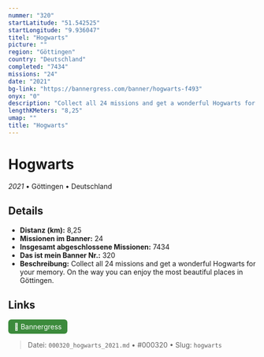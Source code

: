 ```yaml
---
nummer: "320"
startLatitude: "51.542525"
startLongitude: "9.936047"
titel: "Hogwarts"
picture: ""
region: "Göttingen"
country: "Deutschland"
completed: "7434"
missions: "24"
date: "2021"
bg-link: "https://bannergress.com/banner/hogwarts-f493"
onyx: "0"
description: "Collect all 24 missions and get a wonderful Hogwarts for your memory. On the way you can enjoy the most beautiful places in Göttingen."
lengthKMeters: "8,25"
umap: ""
title: "Hogwarts"
---
```

# Hogwarts

*2021* • Göttingen • Deutschland



## Details
- **Distanz (km):** 8,25
- **Missionen im Banner:** 24
- **Insgesamt abgeschlossene Missionen:** 7434
- **Das ist mein Banner Nr.:** 320
- **Beschreibung:** Collect all 24 missions and get a wonderful Hogwarts for your memory. On the way you can enjoy the most beautiful places in Göttingen.


## Links
<div style="margin-top: 0.5em;">
<a href="https://bannergress.com/banner/hogwarts-f493" target="_blank" style="display:inline-block;margin-right:8px;padding:6px 12px;background-color:#3c8b3c;color:white;text-decoration:none;border-radius:6px;">🔗 Bannergress</a>

</div>


> Datei: `000320_hogwarts_2021.md` • #000320 • Slug: `hogwarts`
